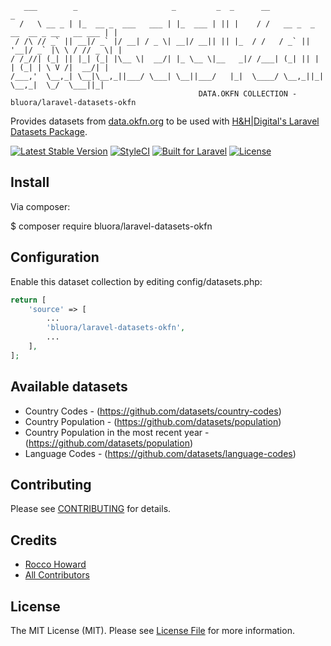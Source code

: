  ```
    ___        _                     _         _  _      __                                 _
   /   \ __ _ | |_  __ _  ___   ___ | |_  ___ | || |    / /   __ _  _ __  __ _ __   __ ___ | |
  / /\ // _` || __|/ _` |/ __| / _ \| __|/ __|| || |_  / /   / _` || '__|/ _` |\ \ / // _ \| |
 / /_//| (_| || |_| (_| |\__ \|  __/| |_ \__ \|__   _|/ /___| (_| || |  | (_| | \ V /|  __/| |
/___,'  \__,_| \__|\__,_||___/ \___| \__||___/   |_|  \____/ \__,_||_|   \__,_|  \_/  \___||_|
                                           DATA.OKFN COLLECTION - bluora/laravel-datasets-okfn
```

Provides datasets from [data.okfn.org](http://data.okfn.org/data) to be used with [H&H|Digital's Laravel Datasets Package](https://github.com/bluora/laravel-datasets).

[![Latest Stable Version](https://poser.pugx.org/bluora/laravel-datasets-okfn/v/stable.svg)](https://packagist.org/packages/bluora/laravel-datasets) [![StyleCI](https://styleci.io/repos/77714232/shield?branch=master)](https://styleci.io/repos/77714232) [![Built for Laravel](https://img.shields.io/badge/Built_for-Laravel-green.svg)](https://laravel.com/) [![License](https://poser.pugx.org/bluora/laravel-datasets/license.svg)](https://packagist.org/packages/bluora/laravel-datasets)

## Install

Via composer:

$ composer require bluora/laravel-datasets-okfn

## Configuration

Enable this dataset collection by editing config/datasets.php:

```php
return [
    'source' => [
        ...
        'bluora/laravel-datasets-okfn',
        ...
    ],
];
```

## Available datasets

* Country Codes - (https://github.com/datasets/country-codes)
* Country Population - (https://github.com/datasets/population)
* Country Population in the most recent year - (https://github.com/datasets/population)
* Language Codes - (https://github.com/datasets/language-codes)

## Contributing

Please see [CONTRIBUTING](https://github.com/bluora/laravel-datasets/blob/master/CONTRIBUTING.md) for details.

## Credits

* [Rocco Howard](https://github.com/therocis)
* [All Contributors](https://github.com/bluora/laravel-datasets-okfn/contributors)

## License

The MIT License (MIT). Please see [License File](https://github.com/bluora/laravel-datasets/blob/master/LICENSE) for more information.
